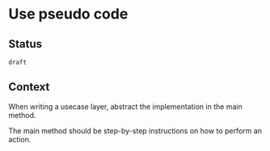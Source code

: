 # Use pseudo code

## Status

`draft`

## Context

When writing a usecase layer, abstract the implementation in the main method.

The main method should be step-by-step instructions on how to perform an action. 
